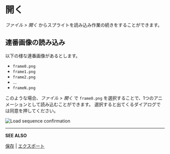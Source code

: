 # 開く

*ファイル > 開く* からスプライトを読み込み作業の続きをすることができます。

## 連番画像の読み込み

以下の様な連番画像があるとします。

* `frame0.png`
* `frame1.png`
* `frame2.png`
* ...
* `frameN.png`

このような場合、*ファイル > 開く* で `frame0.png` を選択することで、1つのアニメーションとして読み込むことができます。
選択すると出てくるダイアログでは同意を押してください。

![Load sequence confirmation](open/loadsequence.png)

---

**SEE ALSO**

[保存](save.md) |
[エクスポート](exporting.md)
